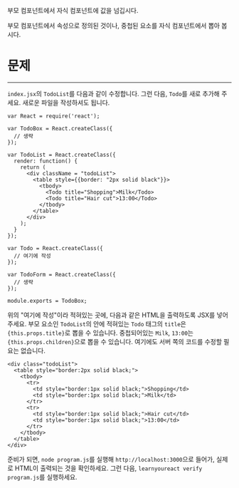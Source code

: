 부모 컴포넌트에서 자식 컴포넌트에 값을 넘깁시다.

부모 컴포넌트에서 속성으로 정의된 것이나, 중첩된 요소를 자식 컴포넌트에서 뽑아 봅시다.

# 문제
---

`index.jsx`의 `TodoList`를 다음과 같이 수정합니다.
그런 다음, `Todo`를 새로 추가해 주세요.
새로운 파일을 작성하셔도 됩니다.


```
var React = require('react');

var TodoBox = React.createClass({
  // 생략
});

var TodoList = React.createClass({
  render: function() {
    return (
      <div className = "todoList">
        <table style={{border: "2px solid black"}}>
          <tbody>
            <Todo title="Shopping">Milk</Todo>
            <Todo title="Hair cut">13:00</Todo>
          </tbody>
        </table>
      </div>
    );
  }
});

var Todo = React.createClass({
  // 여기에 작성
});

var TodoForm = React.createClass({
  // 생략
});

module.exports = TodoBox;
```

위의 "여기에 작성"이라 적혀있는 곳에, 다음과 같은 HTML을 출력하도록 JSX를 넣어주세요.
부모 요소인 `TodoList`의 안에 적혀있는 `Todo` 태그의 `title`은 `{this.props.title}`로 뽑을 수 있습니다.
중첩되어있는 `Milk`, `13:00`는 `{this.props.children}`으로 뽑을 수 있습니다.
여기에도 서버 쪽의 코드를 수정할 필요는 없습니다.


```
<div class="todoList">
  <table style="border:2px solid black;">
    <tbody>
      <tr>
        <td style="border:1px solid black;">Shopping</td>
        <td style="border:1px solid black;">Milk</td>
      </tr>
      <tr>
        <td style="border:1px solid black;">Hair cut</td>
        <td style="border:1px solid black;">13:00</td>
      </tr>
    </tbody>
  </table>
</div>
```


준비가 되면, `node program.js`를 실행해 `http://localhost:3000`으로 들어가, 실제로 HTML이 출력되는 것을 확인하세요.
그런 다음, `learnyoureact verify program.js`를 실행하세요.
